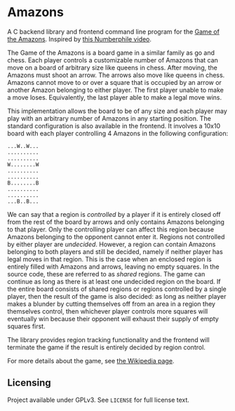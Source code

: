 # Amazons

A C backend library and frontend command line program for the [Game of the Amazons](https://en.wikipedia.org/wiki/Game_of_the_Amazons). Inspired by [this Numberphile video](https://www.youtube.com/watch?v=kjSOSeRZVNg).

The Game of the Amazons is a board game in a similar family as go and chess. Each player controls a customizable number of Amazons that can move on a board of arbitrary size like queens in chess. After moving, the Amazons must shoot an arrow. The arrows also move like queens in chess. Amazons cannot move to or over a square that is occupied by an arrow or another Amazon belonging to either player. The first player unable to make a move loses. Equivalently, the last player able to make a legal move wins.

This implementation allows the board to be of any size and each player may play with an arbitrary number of Amazons in any starting position. The standard configuration is also available in the frontend. It involves a 10x10 board with each player controlling 4 Amazons in the following configuration:

```
...W..W...
..........
..........
W........W
..........
..........
B........B
..........
..........
...B..B...
```

We can say that a region is _controlled_ by a player if it is entirely closed off from the rest of the board by arrows and only contains Amazons belonging to that player. Only the controlling player can affect this region because Amazons belonging to the opponent cannot enter it. Regions not controlled by either player are _undecided_. However, a region can contain Amazons belonging to both players and still be decided, namely if neither player has legal moves in that region. This is the case when an enclosed region is entirely filled with Amazons and arrows, leaving no empty squares. In the source code, these are referred to as _shared_ regions. The game can continue as long as there is at least one undecided region on the board. If the entire board consists of shared regions or regions controlled by a single player, then the result of the game is also decided: as long as neither player makes a blunder by cutting themselves off from an area in a region they themselves control, then whichever player controls more squares will eventually win because their opponent will exhaust their supply of empty squares first.

The library provides region tracking functionality and the frontend will terminate the game if the result is entirely decided by region control.

For more details about the game, see [the Wikipedia page](https://en.wikipedia.org/wiki/Game_of_the_Amazons).

## Licensing

Project available under GPLv3. See `LICENSE` for full license text.

